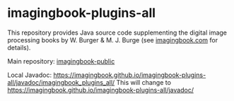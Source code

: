 # imagingbook-plugins-all

This repository provides Java source code supplementing
the digital image processing books by W. Burger & M. J. Burge
(see [imagingbook.com](https://imagingbook.com) for details).

Main repository: [imagingbook-public](https://bitbucket.org/imagingbook/imagingbook-public)

Local Javadoc: https://imagingbook.github.io/imagingbook-plugins-all/javadoc/imagingbook_plugins_all/ 
This will change to
https://imagingbook.github.io/imagingbook-plugins-all/javadoc/
